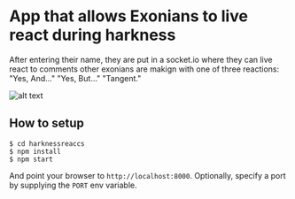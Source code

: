 
# App that allows Exonians to live react during harkness

After entering their name, they are put in a socket.io where they can live react to comments other exonians are makign with one of three reactions:
"Yes, And..."
"Yes, But..."
"Tangent."

![alt text]()

## How to setup

```
$ cd harknessreaccs
$ npm install
$ npm start
```

And point your browser to `http://localhost:8000`. Optionally, specify
a port by supplying the `PORT` env variable.
